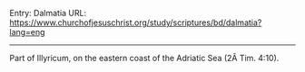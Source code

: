 Entry: Dalmatia
URL: https://www.churchofjesuschrist.org/study/scriptures/bd/dalmatia?lang=eng

---

Part of Illyricum, on the eastern coast of the Adriatic Sea (2Â Tim. 4:10).
